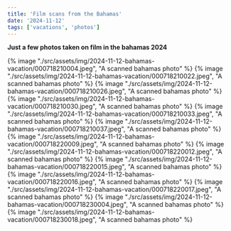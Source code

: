 ```yaml
---
title: 'Film scans from the Bahamas'
date: '2024-11-12'
tags: ['vacations', 'photos']
---
```


**Just a few photos taken on film in the bahamas 2024**

{% image "./src/assets/img/2024-11-12-bahamas-vacation/000718210004.jpeg", "A scanned bahamas photo" %}
{% image "./src/assets/img/2024-11-12-bahamas-vacation/000718210022.jpeg", "A scanned bahamas photo" %}
{% image "./src/assets/img/2024-11-12-bahamas-vacation/000718210026.jpeg", "A scanned bahamas photo" %}
{% image "./src/assets/img/2024-11-12-bahamas-vacation/000718210030.jpeg", "A scanned bahamas photo" %}
{% image "./src/assets/img/2024-11-12-bahamas-vacation/000718210033.jpeg", "A scanned bahamas photo" %}
{% image "./src/assets/img/2024-11-12-bahamas-vacation/000718210037.jpeg", "A scanned bahamas photo" %}
{% image "./src/assets/img/2024-11-12-bahamas-vacation/000718220009.jpeg", "A scanned bahamas photo" %}
{% image "./src/assets/img/2024-11-12-bahamas-vacation/000718220012.jpeg", "A scanned bahamas photo" %}
{% image "./src/assets/img/2024-11-12-bahamas-vacation/000718220015.jpeg", "A scanned bahamas photo" %}
{% image "./src/assets/img/2024-11-12-bahamas-vacation/000718220016.jpeg", "A scanned bahamas photo" %}
{% image "./src/assets/img/2024-11-12-bahamas-vacation/000718220017.jpeg", "A scanned bahamas photo" %}
{% image "./src/assets/img/2024-11-12-bahamas-vacation/000718230004.jpeg", "A scanned bahamas photo" %}
{% image "./src/assets/img/2024-11-12-bahamas-vacation/000718230018.jpeg", "A scanned bahamas photo" %}